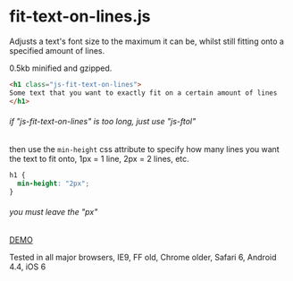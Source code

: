 # fit-text-on-lines.js

Adjusts a text's font size to the maximum it can be, whilst still fitting onto a specified amount of lines.

0.5kb minified and gzipped.

```html
<h1 class="js-fit-text-on-lines">
Some text that you want to exactly fit on a certain amount of lines
</h1>
```

###### if "js-fit-text-on-lines" is too long, just use "js-ftol"


then use the `min-height` css attribute to specify how many lines you want the text to fit onto, 1px = 1 line, 2px = 2 lines, etc.

```css
h1 {
  min-height: "2px";
}
```

###### you must leave the "px"

[DEMO](http://jsbin.com/levelej)

Tested in all major browsers, IE9, FF old, Chrome older, Safari 6, Android 4.4, iOS 6
